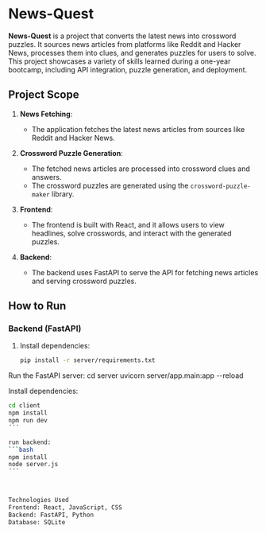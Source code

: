 # News-Quest

**News-Quest** is a project that converts the latest news into crossword puzzles. It sources news articles from platforms like Reddit and Hacker News, processes them into clues, and generates puzzles for users to solve. This project showcases a variety of skills learned during a one-year bootcamp, including API integration, puzzle generation, and deployment.

## Project Scope

1. **News Fetching**:
   - The application fetches the latest news articles from sources like Reddit and Hacker News.

2. **Crossword Puzzle Generation**:
   - The fetched news articles are processed into crossword clues and answers.
   - The crossword puzzles are generated using the `crossword-puzzle-maker` library.

3. **Frontend**:
   - The frontend is built with React, and it allows users to view headlines, solve crosswords, and interact with the generated puzzles.

4. **Backend**:
   - The backend uses FastAPI to serve the API for fetching news articles and serving crossword puzzles.

## How to Run

### Backend (FastAPI)
1. Install dependencies:
   ```bash
   pip install -r server/requirements.txt
   
Run the FastAPI server:
cd server
uvicorn server/app.main:app --reload


Install dependencies:
```bash
cd client
npm install
npm run dev
´´´

run backend:
```bash
npm install
node server.js
´´´



Technologies Used
Frontend: React, JavaScript, CSS
Backend: FastAPI, Python
Database: SQLite
